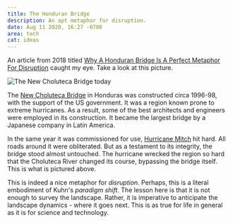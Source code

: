 ```yaml
---
title: The Honduran Bridge
description: An apt metaphor for disruption.
date: Aug 11 2020, 16:27 -0700
area: tech
cat: ideas
---
```


An article from 2018 titled [Why A Honduran Bridge Is A Perfect Metaphor For Disruption](https://medium.com/road-less-ventured/why-an-honduran-bridge-is-a-perfect-metaphor-for-disruption-2a2d7c910535)
caught my eye. Take a look at this picture.

![The New Choluteca Bridge today](https://miro.medium.com/max/1400/1*2XK32t-rmBYuMypV9yUO7w.jpeg)

The [New Choluteca Bridge](https://en.wikipedia.org/wiki/Choluteca_Bridge) in Honduras was constructed circa 1996-98, with the support
of the US government. It was a region known prone to extreme hurricanes.
As a result, some of the best architects and engineers were employed in its
construction. It became the largest bridge by a Japanese company in Latin
America.

In the same year it was commissioned for use, [Hurricane Mitch](https://en.wikipedia.org/wiki/Hurricane_Mitch) hit hard. All
roads around it were obliterated. But as a testament to its integrity, the bridge
stood almost untouched. The hurricane wrecked the region so hard that the Choluteca River
changed its course, bypassing the bridge itself. This is what is pictured above.

This is indeed a nice metaphor for _disruption_. Perhaps, this is a literal
embodiment of Kuhn's _paradigm shift_. The lesson here is that it is not enough
to survey the landscape. Rather, it is imperative to anticipate the landscape
dynamics - where it goes next. This is as true for life in general as it is for
science and technology.
